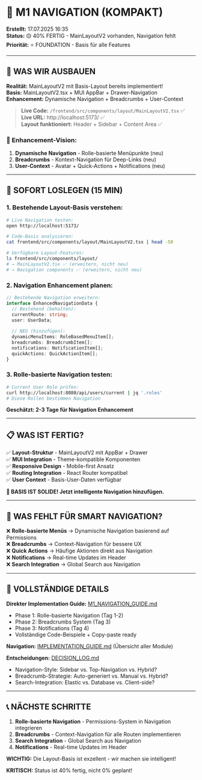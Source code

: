 # 🧭 M1 NAVIGATION (KOMPAKT)

**Erstellt:** 17.07.2025 16:35  
**Status:** 🟡 40% FERTIG - MainLayoutV2 vorhanden, Navigation fehlt  
**Priorität:** ⭐ FOUNDATION - Basis für alle Features  

---

## 🧠 WAS WIR AUSBAUEN

**Realität:** MainLayoutV2 mit Basis-Layout bereits implementiert!  
**Basis:** MainLayoutV2.tsx + MUI AppBar + Drawer-Navigation  
**Enhancement:** Dynamische Navigation + Breadcrumbs + User-Context  

> **Live Code:** `/frontend/src/components/layout/MainLayoutV2.tsx` ✅  
> **Live URL:** http://localhost:5173/ ✅  
> **Layout funktioniert:** Header + Sidebar + Content Area ✅  

### 🎯 Enhancement-Vision:
1. **Dynamische Navigation** - Rolle-basierte Menüpunkte (neu)
2. **Breadcrumbs** - Kontext-Navigation für Deep-Links (neu)  
3. **User-Context** - Avatar + Quick-Actions + Notifications (neu)

---

## 🚀 SOFORT LOSLEGEN (15 MIN)

### 1. **Bestehende Layout-Basis verstehen:**
```bash
# Live Navigation testen:
open http://localhost:5173/

# Code-Basis analysieren:
cat frontend/src/components/layout/MainLayoutV2.tsx | head -50

# Verfügbare Layout-Features:
ls frontend/src/components/layout/
# → MainLayoutV2.tsx ✅ (erweitern, nicht neu)
# → Navigation components ✅ (erweitern, nicht neu)
```

### 2. **Navigation Enhancement planen:**
```typescript
// Bestehende Navigation erweitern:
interface EnhancedNavigationData {
  // Bestehend (behalten):
  currentRoute: string;
  user: UserData;
  
  // NEU (hinzufügen):
  dynamicMenuItems: RoleBasedMenuItem[];
  breadcrumbs: BreadcrumbItem[];
  notifications: NotificationItem[];
  quickActions: QuickActionItem[];
}
```

### 3. **Rolle-basierte Navigation testen:**
```bash
# Current User Role prüfen:
curl http://localhost:8080/api/users/current | jq '.roles'
# Diese Rollen bestimmen Navigation
```

**Geschätzt: 2-3 Tage für Navigation Enhancement**

---

## 📋 WAS IST FERTIG?

✅ **Layout-Struktur** - MainLayoutV2 mit AppBar + Drawer  
✅ **MUI Integration** - Theme-kompatible Komponenten  
✅ **Responsive Design** - Mobile-first Ansatz  
✅ **Routing Integration** - React Router kompatibel  
✅ **User Context** - Basis-User-Daten verfügbar  

**🎯 BASIS IST SOLIDE! Jetzt intelligente Navigation hinzufügen.**

---

## 🚨 WAS FEHLT FÜR SMART NAVIGATION?

❌ **Rolle-basierte Menüs** → Dynamische Navigation basierend auf Permissions  
❌ **Breadcrumbs** → Context-Navigation für bessere UX  
❌ **Quick Actions** → Häufige Aktionen direkt aus Navigation  
❌ **Notifications** → Real-time Updates im Header  
❌ **Search Integration** → Global Search aus Navigation  

---

## 🔗 VOLLSTÄNDIGE DETAILS

**Direkter Implementation Guide:** [M1_NAVIGATION_GUIDE.md](./guides/M1_NAVIGATION_GUIDE.md)
- Phase 1: Rolle-basierte Navigation (Tag 1-2)
- Phase 2: Breadcrumbs System (Tag 3)
- Phase 3: Notifications (Tag 4)
- Vollständige Code-Beispiele + Copy-paste ready

**Navigation:** [IMPLEMENTATION_GUIDE.md](./IMPLEMENTATION_GUIDE.md) (Übersicht aller Module)

**Entscheidungen:** [DECISION_LOG.md](./DECISION_LOG.md)
- Navigation-Style: Sidebar vs. Top-Navigation vs. Hybrid?
- Breadcrumb-Strategie: Auto-generiert vs. Manual vs. Hybrid?
- Search-Integration: Elastic vs. Database vs. Client-side?

---

## 📞 NÄCHSTE SCHRITTE

1. **Rolle-basierte Navigation** - Permissions-System in Navigation integrieren
2. **Breadcrumbs** - Context-Navigation für alle Routen implementieren  
3. **Search Integration** - Global Search aus Navigation
4. **Notifications** - Real-time Updates im Header

**WICHTIG:** Die Layout-Basis ist exzellent - wir machen sie intelligent!

**KRITISCH:** Status ist 40% fertig, nicht 0% geplant!